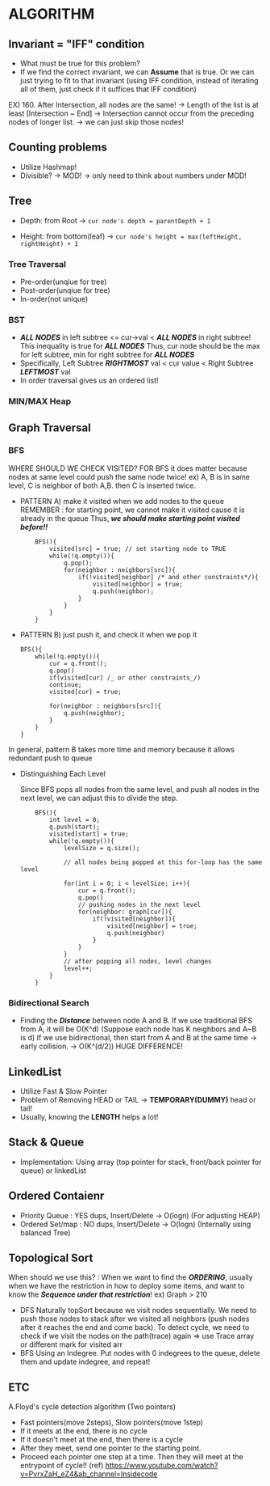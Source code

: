 # ALGORITHM

## Invariant = "IFF" condition

-   What must be true for this problem?
-   If we find the correct invariant, we can **Assume** that is true.
    Or we can just trying to fit to that invariant (using IFF condition, instead of iterating all of them, just check if it suffices that IFF condition)

EX) 160.
After Intersection, all nodes are the same! -> Length of the list is at least [Intersection ~ End] -> Intersection cannot occur from the preceding nodes of longer list.
-> we can just skip those nodes!

## Counting problems

-   Utilize Hashmap!
-   Divisible? -> MOD! -> only need to think about numbers under MOD!

## Tree

-   Depth: from Root -> `cur node's depth = parentDepth + 1`

-   Height: from bottom(leaf) -> `cur node's height = max(leftHeight, rightHeight) + 1`

### Tree Traversal

-   Pre-order(unqiue for tree)
-   Post-order(unqiue for tree)
-   In-order(not unique)

### BST

-   **_ALL NODES_** in left subtree <= cur->val < **_ALL NODES_** in right subtree!
    This inequality is true for **_ALL NODES_**
    Thus, cur node should be the max for left subtree, min for right subtree for **_ALL NODES_**
-   Specifically, Left Subtree **_RIGHTMOST_** val < cur value < Right Subtree **_LEFTMOST_** val
-   In order traversal gives us an ordered list!

### MIN/MAX Heap

## Graph Traversal

### BFS

WHERE SHOULD WE CHECK VISITED?
FOR BFS it does matter because nodes at same level could push the same node twice!
ex) A, B is in same level, C is neighbor of both A,B. then C is inserted twice.

-   PATTERN A) make it visited when we add nodes to the queue
    REMEMBER : for starting point, we cannot make it visited cause it is already in the queue
    Thus, **_we should make starting point visited before!!_**

    ```
        BFS(){
            visited[src] = true; // set starting node to TRUE
            while(!q.empty()){
                q.pop();
                for(neighbor : neighbors[src]){
                    if(!visited[neighbor] /* and other constraints*/){
                        visited[neighbor] = true;
                        q.push(neighbor);
                    }
                }
            }
        }
    ```

-   PATTERN B) just push it, and check it when we pop it

    ```
    BFS(){
        while(!q.empty()){
            cur = q.front();
            q.pop()
            if(visited[cur] /_ or other constraints_/)
            continue;
            visited[cur] = true;

            for(neighbor : neighbors[src]){
                q.push(neighbor);
            }
        }
    }
    ```

In general, pattern B takes more time and memory because it allows redundant push to queue

-   Distinguishing Each Level

    Since BFS pops all nodes from the same level, and push all nodes in the next level,
    we can adjust this to divide the step.

    ```
        BFS(){
            int level = 0;
            q.push(start);
            visited[start] = true;
            while(!q.empty()){
                levelSize = q.size();

                // all nodes being popped at this for-loop has the same level

                for(int i = 0; i < levelSize; i++){
                    cur = q.front();
                    q.pop()
                    // pushing nodes in the next level
                    for(neighbor: graph[cur]){
                        if(!visited[neighbor]){
                            visited[neighbor] = true;
                            q.push(neighbor)
                        }
                    }
                }
                // after popping all nodes, level changes
                level++;
            }
        }
    ```

### Bidirectional Search

-   Finding the **_Distance_** between node A and B.
    If we use traditional BFS from A, it will be O(K^d) (Suppose each node has K neighbors and A~B is d)
    If we use bidirectional, then start from A and B at the same time -> early collision. -> O(K^(d/2))
    HUGE DIFFERENCE!

## LinkedList

-   Utilize Fast & Slow Pointer
-   Problem of Removing HEAD or TAIL -> **TEMPORARY(DUMMY)** head or tail!
-   Usually, knowing the **LENGTH** helps a lot!

## Stack & Queue

-   Implementation: Using array (top pointer for stack, front/back pointer for queue) or linkedList

## Ordered Contaienr

-   Priority Queue : YES dups, Insert/Delete -> O(logn) (For adjusting HEAP)
-   Ordered Set/map : NO dups, Insert/Delete -> O(logn) (Internally using balanced Tree)

## Topological Sort

When should we use this? : When we want to find the **_ORDERING_**, usually when we have the restriction in how to deploy some items, and want to know the **_Sequence under that restriction_**!
ex) Graph > 210

-   DFS
    Naturally topSort because we visit nodes sequentially. We need to push those nodes to stack after we visited all neighbors (push nodes after it reaches the end and come back). To detect cycle, we need to check if we visit the nodes on the path(trace) again => use Trace array or different mark for visited arr
-   BFS
    Using an Indegree. Put nodes with 0 indegrees to the queue, delete them and update indegree, and repeat!

## ETC

A.Floyd's cycle detection algorithm (Two pointers)

-   Fast pointers(move 2steps), Slow pointers(move 1step)
-   If it meets at the end, there is no cycle
-   If it doesn't meet at the end, then there is a cycle
-   After they meet, send one pointer to the starting point.
-   Proceed each pointer one step at a time. Then they will meet at the entrypoint of cycle!!
    (ref) https://www.youtube.com/watch?v=PvrxZaH_eZ4&ab_channel=Insidecode
